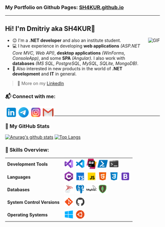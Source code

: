 ### My Portfolio on Github Pages: [SH4KUR.github.io](https://sh4kur.github.io/) 

---

## Hi! I'm Dmitriy aka SH4KUR👋

<img align="right" alt="GIF" height="250px" src="https://media.giphy.com/media/du3J3cXyzhj75IOgvA/source.gif" />

* 😉 I'm a **.NET developer** and also an institute student. 
* 💻 I have experience in developing **web applications** _(ASP.NET Core MVC, Web API)_, **desktop applications** _(WinForms, ConsoleApp)_, and some **SPA** _(Angular)_. I also work with **databases** _(MS SQL, PostgreSQL, MySQL, SQLite, MongoDB)_.
* 📣 Also interested in new products in the world of **.NET development** and **IT** in general.

> 📃 More on my [LinkedIn](https://www.linkedin.com/in/lopatiev/)

### 📬 Connect with me:

[<img align="left" title="lopatiev | LinkedIn" width="40px" src="https://github.com/SH4KUR/SH4KUR/blob/master/icons/linkedin.png" />][linkedin]
[<img align="left" title="lopatievdmitriy | Telegram" width="40px" src="https://github.com/SH4KUR/SH4KUR/blob/master/icons/telegram.png" />][telegram]
[<img align="left" title="_sh4kur_ | Instagram" width="40px" src="https://github.com/SH4KUR/SH4KUR/blob/master/icons/instagram.png" />][instagram]
[<img align="left" title="dmitriy.lopatiev | Gmail" width="40px" src="https://github.com/SH4KUR/SH4KUR/blob/master/icons/gmail.png" />][gmail]

<br />

---

### 📌 My GitHub Stats

[![Anurag's github stats](https://github-readme-stats.vercel.app/api?username=SH4KUR&show_icons=true&count_private=true&line_height=23)](https://github.com/anuraghazra/github-readme-stats)
[![Top Langs](https://github-readme-stats.vercel.app/api/top-langs/?username=SH4KUR&layout=compact&card_width=446)](https://github.com/anuraghazra/github-readme-stats)

### 💎 Skills Overview:

<table>
    <tr>
        <td><b>Development Tools</b></td>
        <td>
            <img title="Visual Studio 2019" width="33px" src="https://github.com/SH4KUR/SH4KUR/blob/master/icons/visual-studio-2019.png" />
            <img title="Visual Studio Code" width="33px" src="https://github.com/SH4KUR/SH4KUR/blob/master/icons/visual-studio-code-2019.png" />
            <img title="ReSharper" width="33px" src="https://github.com/SH4KUR/SH4KUR/blob/master/icons/resharper.png" />
            <img title="PowerShell" width="33px" src="https://github.com/SH4KUR/SH4KUR/blob/master/icons/powershell.png" />
            <img title="Console" width="33px" src="https://github.com/SH4KUR/SH4KUR/blob/master/icons/console.png" />
        </td>
    </tr>
    <tr>
        <td><b>Languages</b></td>
        <td>
            <img title="C#" width="33px" src="https://github.com/SH4KUR/SH4KUR/blob/master/icons/c-sharp.png" />
            <img title="TypeScript" width="33px" src="https://github.com/SH4KUR/SH4KUR/blob/master/icons/typescript.png" />
            <img title="JavaScript" width="33px" src="https://github.com/SH4KUR/SH4KUR/blob/master/icons/javascript.png" />
            <img title="HTML5" width="33px" src="https://github.com/SH4KUR/SH4KUR/blob/master/icons/html-5.png" />
            <img title="CSS3" width="33px" src="https://github.com/SH4KUR/SH4KUR/blob/master/icons/css3.png" />
            <img title="Bootstrap 4" width="33px" src="https://github.com/SH4KUR/SH4KUR/blob/master/icons/bootstrap.png" />
        </td>
    </tr>
    <tr>
        <td><b>Databases</b></td>
        <td>
            <img title="Microsoft SQL Server" width="33px" src="https://github.com/SH4KUR/SH4KUR/blob/master/icons/microsoft-sql-server.png" />
            <img title="PostgreSQL" width="33px" src="https://github.com/SH4KUR/SH4KUR/blob/master/icons/postgresql.png" />
            <img title="MySQL" width="33px" src="https://github.com/SH4KUR/SH4KUR/blob/master/icons/mysql.png" />
            <img title="MongoDB" width="33px" src="https://github.com/SH4KUR/SH4KUR/blob/master/icons/mongodb.png" />
        </td>
    </tr>
    <tr>
        <td><b>System Control Versions</b></td>
        <td>
            <img title="Git" width="33px" src="https://github.com/SH4KUR/SH4KUR/blob/master/icons/git.png" />
            <img title="GitHub" width="33px" src="https://github.com/SH4KUR/SH4KUR/blob/master/icons/github.png" />
        </td>
    </tr>
    <tr>
        <td><b>Operating Systems</b></td>
        <td>
            <img title="Windows 10" width="33px" src="https://github.com/SH4KUR/SH4KUR/blob/master/icons/windows-10.png" />
            <img title="Ubuntu" width="33px" src="https://github.com/SH4KUR/SH4KUR/blob/master/icons/ubuntu.png" />
        </td>
    </tr>
</table>


[instagram]: https://www.instagram.com/_sh4kur_/
[linkedin]: https://www.linkedin.com/in/lopatiev/
[telegram]: https://t.me/lopatievdmitriy
[gmail]: mailto:dmitriy.lopatiev@gmail.com
